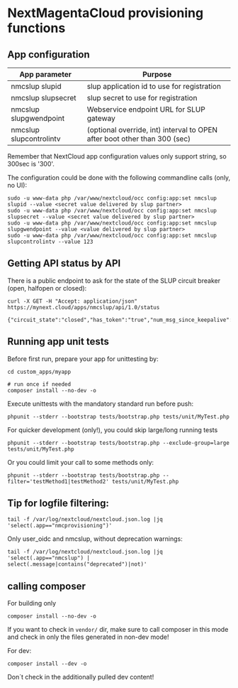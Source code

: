 # NextMagentaCloud provisioning functions

## App configuration

|App parameter                | Purpose                                                                               |
|-----------------------------|---------------------------------------------------------------------------------------|
|nmcslup slupid               | slup application id to use for registration                                           |
|nmcslup slupsecret           | slup secret to use for registration                                                   |
|nmcslup slupgwendpoint       | Webservice endpoint URL for SLUP gateway                                              |
|nmcslup slupcontrolintv      | (optional override, int) interval to OPEN after boot other than 300 (sec)             |

Remember that NextCloud app configuration values only support string, so 300sec is '300'.

The configuration could be done with the following commandline calls (only, no UI):
```
sudo -u www-data php /var/www/nextcloud/occ config:app:set nmcslup slupid --value <secret value delivered by slup partner>
sudo -u www-data php /var/www/nextcloud/occ config:app:set nmcslup slupsecret --value <secret value delivered by slup partner>
sudo -u www-data php /var/www/nextcloud/occ config:app:set nmcslup slupgwendpoint --value <value delivered by slup partner>
sudo -u www-data php /var/www/nextcloud/occ config:app:set nmcslup slupcontrolintv --value 123
```

## Getting API status by API

There is a public endpoint to ask for the state of the SLUP circuit breaker
(open, halfopen or closed):
```
curl -X GET -H "Accept: application/json" https://mynext.cloud/apps/nmcslup/api/1.0/status

{"circuit_state":"closed","has_token":"true","num_msg_since_keepalive":42}
```


## Running app unit tests
Before first run, prepare your app for unittesting by:
```
cd custom_apps/myapp

# run once if needed
composer install --no-dev -o
```

Execute unittests with the mandatory standard run before push:
```
phpunit --stderr --bootstrap tests/bootstrap.php tests/unit/MyTest.php
```

For quicker development (only!), you could skip large/long running tests
```
phpunit --stderr --bootstrap tests/bootstrap.php --exclude-group=large tests/unit/MyTest.php
```

Or you could limit your call to some methods only:
```
phpunit --stderr --bootstrap tests/bootstrap.php --filter='testMethod1|testMethod2' tests/unit/MyTest.php
```


## Tip for logfile filtering:
```
tail -f /var/log/nextcloud/nextcloud.json.log |jq 'select(.app=="nmcprovisioning")'
```

Only user_oidc and nmcslup, without deprecation warnings:
```
tail -f /var/log/nextcloud/nextcloud.json.log |jq 'select(.app=="nmcslup") | select(.message|contains("deprecated")|not)'
```

## calling composer
For building only
```
composer install --no-dev -o
```
If you want to check in `vendor/` dir, make sure to call composer in this mode and check in only the files
generated in non-dev mode!

For dev:
```
composer install --dev -o
```
Don´t check in the additionally pulled dev content!
